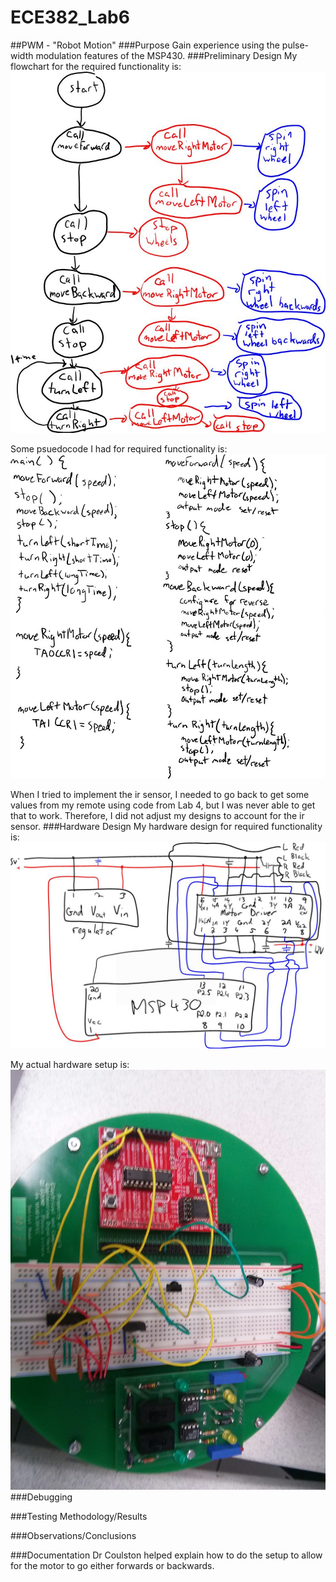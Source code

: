 ECE382_Lab6
===========
##PWM - "Robot Motion"
###Purpose
Gain experience using the pulse-width modulation features of the MSP430.
###Preliminary Design
My flowchart for the required functionality is:
![alt text](https://github.com/mbergstedt/ECE382_Lab6/blob/master/Flowchart.JPG?raw=true)

Some psuedocode I had for required functionality is:
![alt text](https://github.com/mbergstedt/ECE382_Lab6/blob/master/Psuedocode.JPG?raw=true)

When I tried to implement the ir sensor, I needed to go back to get some values from my remote using code from Lab 4, but I was never able to get that to work.  Therefore, I did not adjust my designs to account for the ir sensor.
###Hardware Design
My hardware design for required functionality is:
![alt text](https://github.com/mbergstedt/ECE382_Lab6/blob/master/Hardware%20Design.JPG?raw=true)

My actual hardware setup is:
![alt text](https://github.com/mbergstedt/ECE382_Lab6/blob/master/Hardware_Setup.jpg?raw=true)
###Debugging

###Testing Methodology/Results

###Observations/Conclusions

###Documentation
Dr Coulston helped explain how to do the setup to allow for the motor to go either forwards or backwards.
